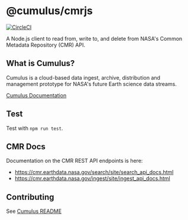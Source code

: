 # @cumulus/cmrjs

[![CircleCI](https://circleci.com/gh/nasa/cumulus.svg?style=svg)](https://circleci.com/gh/nasa/cumulus)

A Node.js client to read from, write to, and delete from NASA's Common Metadata Repository (CMR) API.

## What is Cumulus?

Cumulus is a cloud-based data ingest, archive, distribution and management prototype for NASA's future Earth science data streams.

[Cumulus Documentation](https://nasa.github.io/cumulus)

## Test

Test with `npm run test`.

## CMR Docs

Documentation on the CMR REST API endpoints is here:

- https://cmr.earthdata.nasa.gov/search/site/search_api_docs.html
- https://cmr.earthdata.nasa.gov/ingest/site/ingest_api_docs.html


## Contributing

See [Cumulus README](https://github.com/nasa/cumulus/blob/master/README.md#installing-and-deploying)
